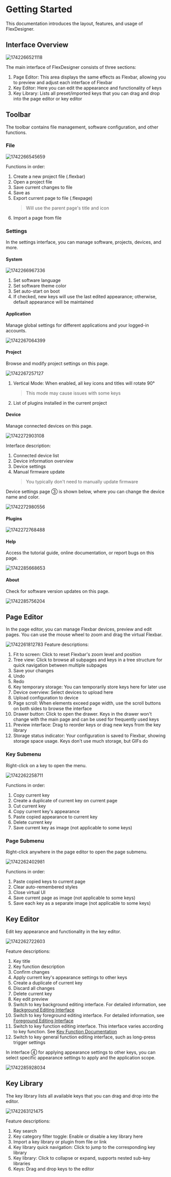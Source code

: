 # Getting Started

This documentation introduces the layout, features, and usage of FlexDesigner.

## Interface Overview

![1742266521118](image/getting_started/1742266521118.png)

The main interface of FlexDesigner consists of three sections:

1. Page Editor: This area displays the same effects as Flexbar, allowing you to preview and adjust each interface of Flexbar
2. Key Editor: Here you can edit the appearance and functionality of keys
3. Key Library: Lists all preset/imported keys that you can drag and drop into the page editor or key editor

## Toolbar

The toolbar contains file management, software configuration, and other functions.

### File

![1742266545659](image/getting_started/1742266545659.png)

Functions in order:

1. Create a new project file (.flexbar)
2. Open a project file
3. Save current changes to file
4. Save as
5. Export current page to file (.flexpage)
   > Will use the parent page's title and icon
6. Import a page from file

### Settings

In the settings interface, you can manage software, projects, devices, and more.

#### System

![1742266967336](image/getting_started/1742266967336.png)

1. Set software language
2. Set software theme color
3. Set auto-start on boot
4. If checked, new keys will use the last edited appearance; otherwise, default appearance will be maintained

#### Application

Manage global settings for different applications and your logged-in accounts.

![1742267064399](image/getting_started/1742267064399.png)

#### Project

Browse and modify project settings on this page.

![1742267257127](image/getting_started/1742267257127.png)

1. Vertical Mode: When enabled, all key icons and titles will rotate 90°
   > This mode may cause issues with some keys
2. List of plugins installed in the current project

#### Device

Manage connected devices on this page.

![1742272903108](image/getting_started/1742272903108.png)

Interface description:

1. Connected device list
2. Device information overview
3. Device settings
4. Manual firmware update
   > You typically don't need to manually update firmware

Device settings page ③ is shown below, where you can change the device name and color.

![1742272980556](image/getting_started/1742272980556.png)

#### Plugins

![1742272768488](image/getting_started/1742272768488.png)

#### Help

Access the tutorial guide, online documentation, or report bugs on this page.

![1742285668653](image/getting_started/1742285668653.png)

#### About

Check for software version updates on this page.

![1742285756204](image/getting_started/1742285756204.png)

## Page Editor

In the page editor, you can manage Flexbar devices, preview and edit pages. You can use the mouse wheel to zoom and drag the virtual Flexbar.

![1742261812783](image/getting_started/1742261812783.png) Feature descriptions:

1. Fit to screen: Click to reset Flexbar's zoom level and position
2. Tree view: Click to browse all subpages and keys in a tree structure for quick navigation between multiple subpages
3. Save your changes
4. Undo
5. Redo
6. Key temporary storage: You can temporarily store keys here for later use
7. Device overview: Select devices to upload here
8. Upload configuration to device
9. Page scroll: When elements exceed page width, use the scroll buttons on both sides to browse the interface
10. Drawer button: Click to open the drawer. Keys in the drawer won't change with the main page and can be used for frequently used keys
11. Preview interface: Drag to reorder keys or drag new keys from the key library
12. Storage status indicator: Your configuration is saved to Flexbar, showing storage space usage. Keys don't use much storage, but GIFs do

### Key Submenu

Right-click on a key to open the menu.

![1742262258711](image/getting_started/1742262258711.png)

Functions in order:

1. Copy current key
2. Create a duplicate of current key on current page
3. Cut current key
4. Copy current key's appearance
5. Paste copied appearance to current key
6. Delete current key
7. Save current key as image (not applicable to some keys)

### Page Submenu

Right-click anywhere in the page editor to open the page submenu.

![1742262402981](image/getting_started/1742262402981.png)

Functions in order:

1. Paste copied keys to current page
2. Clear auto-remembered styles
3. Close virtual UI
4. Save current page as image (not applicable to some keys)
5. Save each key as a separate image (not applicable to some keys)

## Key Editor

Edit key appearance and functionality in the key editor.

![1742262722603](image/getting_started/1742262722603.png)

Feature descriptions:

1. Key title
2. Key function description
3. Confirm changes
4. Apply current key's appearance settings to other keys
5. Create a duplicate of current key
6. Discard all changes
7. Delete current key
8. Key edit preview
9. Switch to key background editing interface. For detailed information, see [Background Editing Interface](./background.md)
10. Switch to key foreground editing interface. For detailed information, see [Foreground Editing Interface](./foreground.md)
11. Switch to key function editing interface. This interface varies according to key function. See [Key Function Documentation](../functions/index.rst)
12. Switch to key general function editing interface, such as long-press trigger settings

In interface ④ for applying appearance settings to other keys, you can select specific appearance settings to apply and the application scope.

![1742285928034](image/getting_started/1742285928034.png)

## Key Library

The key library lists all available keys that you can drag and drop into the editor.

![1742263121475](image/getting_started/1742263121475.png)

Feature descriptions:

1. Key search
2. Key category filter toggle: Enable or disable a key library here
3. Import a key library or plugin from file or link
4. Key library quick navigation: Click to jump to the corresponding key library
5. Key library: Click to collapse or expand, supports nested sub-key libraries
6. Keys: Drag and drop keys to the editor

